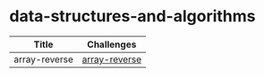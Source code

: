 # data-structures-and-algorithms

| Title | Challenges |
| ----------- | ----------- |
| array-reverse |[array-reverse](array-reverse/README.md)|
